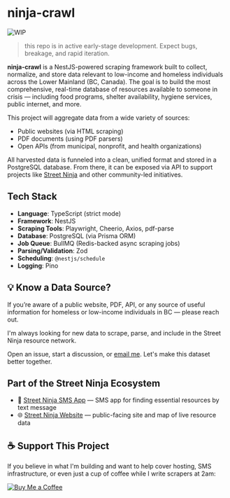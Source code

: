 # ninja-crawl

![WIP](https://img.shields.io/badge/status-WIP-blueviolet?style=for-the-badge) 
>this repo is in active early-stage development. Expect bugs, breakage, and rapid iteration.

**ninja-crawl** is a NestJS-powered scraping framework built to collect, normalize, and store data relevant to low-income and homeless individuals across the Lower Mainland (BC, Canada). The goal is to build the most comprehensive, real-time database of resources available to someone in crisis — including food programs, shelter availability, hygiene services, public internet, and more.

This project will aggregate data from a wide variety of sources:
- Public websites (via HTML scraping)
- PDF documents (using PDF parsers)
- Open APIs (from municipal, nonprofit, and health organizations)

All harvested data is funneled into a clean, unified format and stored in a PostgreSQL database. From there, it can be exposed via API to support projects like [Street Ninja](https://streetninja.ca) and other community-led initiatives.


## Tech Stack

- **Language**: TypeScript (strict mode)
- **Framework**: NestJS
- **Scraping Tools**: Playwright, Cheerio, Axios, pdf-parse
- **Database**: PostgreSQL (via Prisma ORM)
- **Job Queue**: BullMQ (Redis-backed async scraping jobs)
- **Parsing/Validation**: Zod
- **Scheduling**: `@nestjs/schedule`
- **Logging**: Pino


## 💡 Know a Data Source?

If you’re aware of a public website, PDF, API, or any source of useful information for homeless or low-income individuals in BC — please reach out.

I'm always looking for new data to scrape, parse, and include in the Street Ninja resource network.

Open an issue, start a discussion, or [email me](mailto:firstflush@protonmail.com). Let's make this dataset better together.


## Part of the Street Ninja Ecosystem

- 🧠 [Street Ninja SMS App](https://github.com/FirstFlush/street_ninja) — SMS app for finding essential resources by text message
- 🌐 [Street Ninja Website](https://github.com/FirstFlush/website_street_ninja) — public-facing site and map of live resource data


## ☕ Support This Project

If you believe in what I'm building and want to help cover hosting, SMS infrastructure, or even just a cup of coffee while I write scrapers at 2am:

[![Buy Me a Coffee](https://img.shields.io/badge/Buy%20Me%20a%20Coffee-Donate-yellow?logo=buy-me-a-coffee&style=for-the-badge)](https://www.buymeacoffee.com/firstflush)